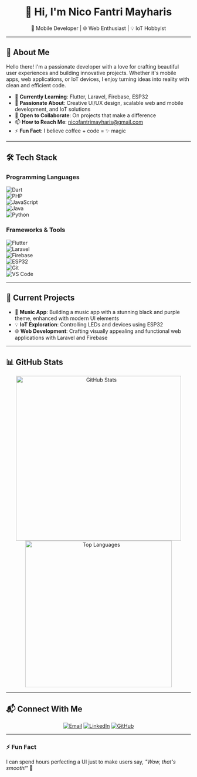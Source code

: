 <h1 align="center">👋 Hi, I'm Nico Fantri Mayharis</h1>  
<p align="center">  
🌟 Mobile Developer | 🌐 Web Enthusiast | 💡 IoT Hobbyist  
</p>  

---

## 🚀 About Me  
Hello there! I'm a passionate developer with a love for crafting beautiful user experiences and building innovative projects. Whether it's mobile apps, web applications, or IoT devices, I enjoy turning ideas into reality with clean and efficient code.  

- 🌱 **Currently Learning**: Flutter, Laravel, Firebase, ESP32  
- 👀 **Passionate About**: Creative UI/UX design, scalable web and mobile development, and IoT solutions  
- 💞️ **Open to Collaborate**: On projects that make a difference  
- 📫 **How to Reach Me**: [nicofantrimayharis@gmail.com](mailto:nicofantrimayharis@gmail.com)  
- ⚡ **Fun Fact**: I believe coffee + code = ✨ magic  

---

## 🛠️ Tech Stack  
### Programming Languages  
![Dart](https://img.shields.io/badge/Dart-0175C2?style=for-the-badge&logo=dart&logoColor=white)  
![PHP](https://img.shields.io/badge/PHP-777BB4?style=for-the-badge&logo=php&logoColor=white)  
![JavaScript](https://img.shields.io/badge/JavaScript-F7DF1E?style=for-the-badge&logo=javascript&logoColor=black)  
![Java](https://img.shields.io/badge/Java-007396?style=for-the-badge&logo=java&logoColor=white)  
![Python](https://img.shields.io/badge/Python-3776AB?style=for-the-badge&logo=python&logoColor=white)  

### Frameworks & Tools  
![Flutter](https://img.shields.io/badge/Flutter-02569B?style=for-the-badge&logo=flutter&logoColor=white)  
![Laravel](https://img.shields.io/badge/Laravel-FF2D20?style=for-the-badge&logo=laravel&logoColor=white)  
![Firebase](https://img.shields.io/badge/Firebase-FFCA28?style=for-the-badge&logo=firebase&logoColor=black)  
![ESP32](https://img.shields.io/badge/ESP32-000000?style=for-the-badge&logo=espressif&logoColor=white)  
![Git](https://img.shields.io/badge/Git-F05032?style=for-the-badge&logo=git&logoColor=white)  
![VS Code](https://img.shields.io/badge/VS_Code-0078D4?style=for-the-badge&logo=visual-studio-code&logoColor=white)  

---

## 🌟 Current Projects  
- 🎵 **Music App**: Building a music app with a stunning black and purple theme, enhanced with modern UI elements  
- 💡 **IoT Exploration**: Controlling LEDs and devices using ESP32  
- 🌐 **Web Development**: Crafting visually appealing and functional web applications with Laravel and Firebase  

---

## 📊 GitHub Stats  
<p align="center">  
<img src="https://github-readme-stats.vercel.app/api?username=NicoFantri&show_icons=true&theme=radical" alt="GitHub Stats" width="450"/>  
<img src="https://github-readme-stats.vercel.app/api/top-langs/?username=NicoFantri&layout=compact&theme=radical" alt="Top Languages" width="400"/>  
</p>  

---

## 📬 Connect With Me  
<p align="center">  
<a href="mailto:nicofantrimayhaaris@gmail.com"><img src="https://img.shields.io/badge/Email-D14836?style=for-the-badge&logo=gmail&logoColor=white" alt="Email"></a>  
<a href="https://www.linkedin.com/in/nicofantrim06/"><img src="https://img.shields.io/badge/LinkedIn-0077B5?style=for-the-badge&logo=linkedin&logoColor=white" alt="LinkedIn"></a>  
<a href="https://github.com/NicoFantri"><img src="https://img.shields.io/badge/GitHub-100000?style=for-the-badge&logo=github&logoColor=white" alt="GitHub"></a>  
</p>  

---

### ⚡ Fun Fact  
I can spend hours perfecting a UI just to make users say, *"Wow, that's smooth!"* 🚀  
